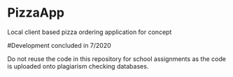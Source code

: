 # PizzaApp
Local client based pizza ordering application for concept

 
#Development concluded in 7/2020

Do not reuse the code in this repository for school assignments as the code is uploaded onto plagiarism checking databases.
